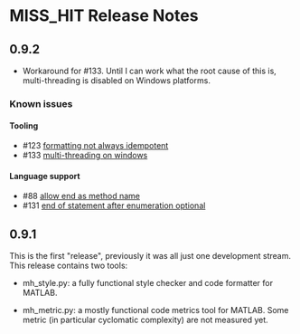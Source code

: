 # MISS_HIT Release Notes

## 0.9.2

* Workaround for #133. Until I can work what the root cause of this
  is, multi-threading is disabled on Windows platforms.

### Known issues

#### Tooling

* #123 [formatting not always idempotent](https://github.com/florianschanda/miss_hit/issues/123)
* #133 [multi-threading on windows](https://github.com/florianschanda/miss_hit/issues/133)

#### Language support

* #88 [allow end as method name](https://github.com/florianschanda/miss_hit/issues/88)
* #131 [end of statement after enumeration optional](https://github.com/florianschanda/miss_hit/issues/131)

## 0.9.1

This is the first "release", previously it was all just one
development stream. This release contains two tools:

* mh_style.py: a fully functional style checker and code formatter for
  MATLAB.

* mh_metric.py: a mostly functional code metrics tool for MATLAB. Some
  metric (in particular cyclomatic complexity) are not measured yet.
